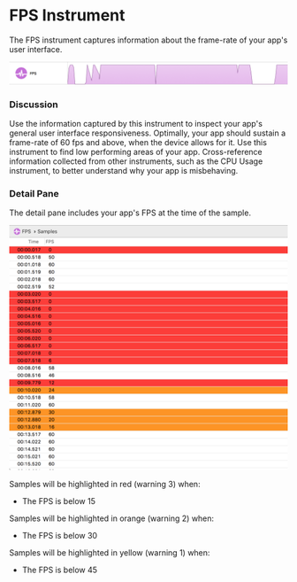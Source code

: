 # FPS Instrument

The FPS instrument captures information about the frame-rate of your app's user interface.

![FPS](Resources/Instrument_FPS.png "FPS")

### Discussion

Use the information captured by this instrument to inspect your app's general user interface responsiveness. Optimally, your app should sustain a frame-rate of 60 fps and above, when the device allows for it. Use this instrument to find low performing areas of your app. Cross-reference information collected from other instruments, such as the CPU Usage instrument, to better understand why your app is misbehaving.

### Detail Pane

The detail pane includes your app's FPS at the time of the sample.

![FPS Detail Pane](Resources/Instrument_FPS_DetailPane.png "FPS Detail Pane")

Samples will be highlighted in red (warning 3) when:

* The FPS is below 15

Samples will be highlighted in orange (warning 2) when:

* The FPS is below 30

Samples will be highlighted in yellow (warning 1) when:

* The FPS is below 45